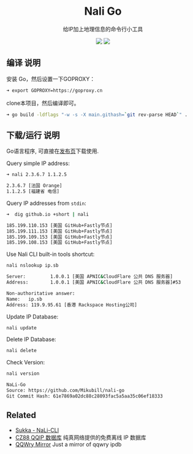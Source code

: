 <h1 align="center">Nali Go</h1>

<p align="center">给IP加上地理信息的命令行小工具</p>

<p align="center">
<a title="Release" target="_blank" href="https://github.com/Mikubill/nali-go/releases"><img src="https://img.shields.io/github/release/Mikubill/nali-go.svg?style=flat-square&hash=c7"></a>
<a title="Go Report Card" target="_blank" href="https://goreportcard.com/report/github.com/Mikubill/nali-go"><img src="https://goreportcard.com/badge/github.com/Mikubill/nali-go?style=flat-square"></a>
</p>


## 编译 说明

安装 Go，然后设置一下GOPROXY：

```bash
➜ export GOPROXY=https://goproxy.cn
```

clone本项目，然后编译即可。

```bash
➜ go build -ldflags "-w -s -X main.githash=`git rev-parse HEAD`" .
```

## 下载/运行 说明

Go语言程序, 可直接在[发布页](https://github.com/Mikubill/nali-go/releases)下载使用.

Query simple IP address:

```bash
➜ nali 2.3.6.7 1.1.2.5

2.3.6.7 [法国 Orange]
1.1.2.5 [福建省 电信]
```

Query IP addresses from `stdin`:

```bash
➜  dig github.io +short | nali 

185.199.110.153 [美国 GitHub+Fastly节点]
185.199.111.153 [美国 GitHub+Fastly节点]
185.199.109.153 [美国 GitHub+Fastly节点]
185.199.108.153 [美国 GitHub+Fastly节点]
```

Use Nali CLI built-in tools shortcut:

```bash
nali nslookup ip.sb

Server:         1.0.0.1 [美国 APNIC&CloudFlare 公共 DNS 服务器]
Address:        1.0.0.1 [美国 APNIC&CloudFlare 公共 DNS 服务器]#53

Non-authoritative answer:
Name:   ip.sb
Address: 119.9.95.61 [香港 Rackspace Hosting公司]
```

Update IP Database:

```bash
nali update
```

Delete IP Database:

```bash
nali delete
```

Check Version:

```bash
nali version

NaLi-Go 
Source: https://github.com/Mikubill/nali-go
Git Commit Hash: 61e7869a02dc88c28093fac5a5aa35c06ef18333
```

## Related

- [Sukka - NaLi-CLI](https://github.com/sukkaw/nali-cli)
- [CZ88 QQIP 数据库](http://www.cz88.net/fox/ipdat.shtml) 纯真网络提供的免费离线 IP 数据库
- [QQWry Mirror](https://qqwry.mirror.noc.one) Just a mirror of qqwry ipdb

